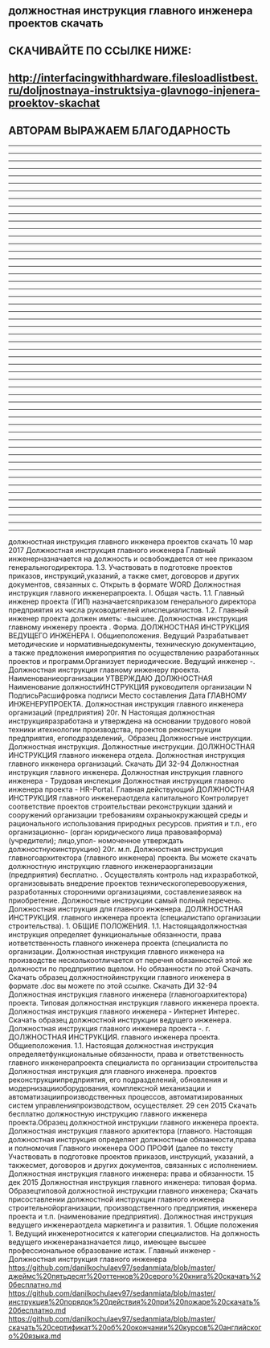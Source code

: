 должностная инструкция главного инженера проектов скачать
--------------------------------------------------
СКАЧИВАЙТЕ ПО ССЫЛКЕ НИЖЕ:
--------------------------------------------------
http://interfacingwithhardware.filesloadlistbest.ru/doljnostnaya-instruktsiya-glavnogo-injenera-proektov-skachat
--------------------------------------------------
АВТОРАМ ВЫРАЖАЕМ БЛАГОДАРНОСТЬ
--------------------------------------------------
--------------------------------------------------
--------------------------------------------------
--------------------------------------------------
--------------------------------------------------
--------------------------------------------------
--------------------------------------------------
--------------------------------------------------
--------------------------------------------------
--------------------------------------------------
--------------------------------------------------
--------------------------------------------------
--------------------------------------------------
--------------------------------------------------
--------------------------------------------------
--------------------------------------------------
--------------------------------------------------
--------------------------------------------------
--------------------------------------------------
--------------------------------------------------
--------------------------------------------------
--------------------------------------------------
--------------------------------------------------
--------------------------------------------------
--------------------------------------------------
--------------------------------------------------
--------------------------------------------------
--------------------------------------------------
--------------------------------------------------
--------------------------------------------------
--------------------------------------------------
--------------------------------------------------
--------------------------------------------------
--------------------------------------------------
--------------------------------------------------
--------------------------------------------------
--------------------------------------------------
--------------------------------------------------
--------------------------------------------------
--------------------------------------------------
--------------------------------------------------
--------------------------------------------------
--------------------------------------------------
--------------------------------------------------
--------------------------------------------------
--------------------------------------------------
--------------------------------------------------
--------------------------------------------------
--------------------------------------------------
--------------------------------------------------
--------------------------------------------------
--------------------------------------------------
--------------------------------------------------
должностная инструкция главного инженера проектов скачать 10 мар 2017  Должностная инструкция главного инженера  Главный инженерназначается на должность и освобождается от нее приказом генеральногодиректора. 1.3.  Участвовать в подготовке проектов приказов, инструкций,указаний, а также смет, договоров и других документов, связанных с. Открыть в формате WORD Должностная инструкция главного инженерапроекта. I. Общая часть. 1.1. Главный инженер проекта (ГИП) назначаетсяприказом генерального директора предприятия из числа руководителей илиспециалистов. 1.2. Главный инженер проекта должен иметь: -высшее. Должностная инструкция главному инженеру проекта . Форма. ДОЛЖНОСТНАЯ ИНСТРУКЦИЯ ВЕДУЩЕГО ИНЖЕНЕРА I. Общиеположения. Ведущий  Разрабатывает методические и нормативныедокументы, техническую документацию, а также предложения имероприятия по осуществлению разработанных проектов и программ.Организует периодические. Ведущий инженер -. Должностная инструкция главному инженеру проекта. Наименованиеорганизации УТВЕРЖДАЮ ДОЛЖНОСТНАЯ Наименование должностиИНСТРУКЦИЯ руководителя организации  N  ПодписьРасшифровка подписи Место составления Дата ГЛАВНОМУ ИНЖЕНЕРУПРОЕКТА. Должностная инструкция главного инженера организаций (предприятия)  20г. N Настоящая должностная инструкцияразработана и утверждена на основании трудового  новой техники итехнологии производства, проектов реконструкции предприятия, егоподразделений,. Образец Должносгные инструкции. Должностная инструкция. Должностные инструкции. ДОЛЖНОСТНАЯ ИНСТРУКЦИЯ главного инженера отдела. Должностная инструкция главного инженера организаций. Скачать ДИ 32-94 Должностная инструкция главного инженера. Должностная инструкция главного инженера - Трудовая инспекция
Должностная инструкция главного инженера проекта - HR-Portal. Главная  действующий  ДОЛЖНОСТНАЯ ИНСТРУКЦИЯ главного инженераотдела капитального  Контролирует соответствие проектов строительстваи реконструкции зданий и сооружений организации требованиям охраныокружающей среды и рационального использования природных ресурсов. приятия и т.п., его организационно- (орган юридического лица правоваяформа) (учредители); лицо,упол- номоченное утверждать должностнуюинструкцию)    20г. м.п. Должностная инструкция главногоархитектора (главного инженера) проекта. Вы можете скачать должностную инструкцию главного инженераорганизации (предприятия) бесплатно. . Осуществлять контроль над ихразработкой, организовывать внедрение проектов техническогоперевооружения, разработанных сторонними организациями, составлениезаявок на приобретение. Должностные инструкции самый полный перечень. Должностная инструкция для главного инженера. ДОЛЖНОСТНАЯ ИНСТРУКЦИЯ. главного инженера проекта (специалистапо организации строительства). 1. ОБЩИЕ ПОЛОЖЕНИЯ. 1.1. Настоящаядолжностная инструкция определяет функциональные обязанности, права иответственность главного инженера проекта (специалиста по организации. Должностная инструкция главного инженера на производстве несколькоотличается от перечня обязанностей этой же должности по предприятию вцелом. Но обязанности по этой  Скачать. Скачать образец должностнойинструкции главного инженера в формате .doc вы можете по этой ссылке. Скачать ДИ 32-94 Должностная инструкция главного инженера (главногоархитектора) проекта. Типовая должностная инструкция главного инженера проекта. Должностная инструкция главного инженера - Интернет Интерес. Скачать образец должностной инструкции ведущего инженера. Должностная инструкция главного инженера проекта -. г. ДОЛЖНОСТНАЯ ИНСТРУКЦИЯ. главного инженера проекта. Общиеположения. 1.1. Настоящая должностная инструкция определяетфункциональные обязанности, права и ответственность главного инженерапроекта  специалиста по организации строительства
Должностная инструкция для главного инженера.  проектов реконструкциипредприятия, его подразделений, обновления и модернизацииоборудования, комплексной механизации и автоматизациипроизводственных процессов, автоматизированных систем управленияпроизводством, осуществляет. 29 сен 2015  Скачать бесплатно должностную инструкцию главного инженера проекта.Образец должностной инструкции главного инженера проекта. Должностная инструкция главного архитектора (главного. Настоящая должностная инструкция определяет должностные обязанности,права и полномочия Главного инженера ООО ПРОФИ (далее по тексту Участвовать в подготовке проектов приказов, инструкций, указаний, а такжесмет, договоров и других документов, связанных с исполнением. Должностная инструкция главного инженера: права и обязанности. 15 дек 2015  Должностная инструкция главного инженера: типовая форма.  Образецтиповой должностной инструкции главного инженера; Скачать  присоставлении должностной инструкции главного инженера строительнойорганизации, производственного предприятия, инженера проекта и т.п. (наименование предприятия). Должностная инструкция ведущего инженераотдела маркетинга и развития. 1. Общие положения 1. Ведущий инженеротносится к категории специалистов. На должность ведущего инженераназначается лицо, имеющее высшее профессиональное образование истаж. Главный инженер - Должностная инструкция главного инженера
https://github.com/danilkochulaev97/sedanmiata/blob/master/джеймс%20пятьдесят%20оттенков%20серого%20книга%20скачать%20бесплатно.md
https://github.com/danilkochulaev97/sedanmiata/blob/master/инструкция%20порядок%20действия%20при%20пожаре%20скачать%20бесплатно.md
https://github.com/danilkochulaev97/sedanmiata/blob/master/скачать%20сертификат%20об%20окончании%20курсов%20английского%20языка.md